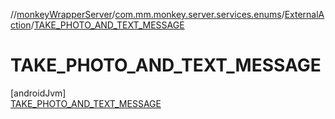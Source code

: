 //[monkeyWrapperServer](../../../../index.md)/[com.mm.monkey.server.services.enums](../../index.md)/[ExternalAction](../index.md)/[TAKE_PHOTO_AND_TEXT_MESSAGE](index.md)

# TAKE_PHOTO_AND_TEXT_MESSAGE

[androidJvm]\
[TAKE_PHOTO_AND_TEXT_MESSAGE](index.md)